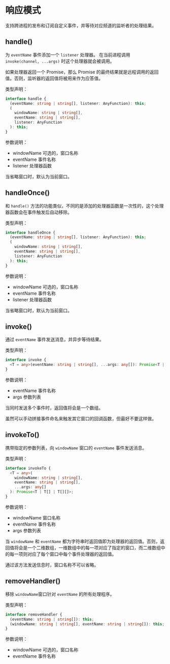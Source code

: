 # 响应模式

支持跨进程的发布和订阅自定义事件，并等待对应频道的监听者的处理结果。

## handle()

为 `eventName` 事件添加一个 `listener` 处理器。 在当前进程调用 `invoke(channel, ...args)` 时这个处理器就会被调用。

如果处理器返回一个 Promise，那么 Promise 的最终结果就是远程调用的返回值。否则，监听器的返回值将被用来作为应答值。

类型声明：

```ts
interface handle {
  (eventName: string | string[], listener: AnyFunction): this;
  (
    windowName: string | string[],
    eventName: string | string[],
    listener: AnyFunction
  ): this;
}
```

参数说明：

- windowName 可选的，窗口名称
- eventName 事件名称
- listener 处理器函数

当省略窗口时，默认为当前窗口。

## handleOnce()

和 `handle()` 方法的功能类似，不同的是添加的处理器函数是一次性的，这个处理器函数会在事件触发后自动移除。

类型声明：

```ts
interface handleOnce {
  (eventName: string | string[], listener: AnyFunction): this;
  (
    windowName: string | string[],
    eventName: string | string[],
    listener: AnyFunction
  ): this;
}
```

参数说明：

- windowName 可选的，窗口名称
- eventName 事件名称
- listener 处理器函数

当省略窗口时，默认为当前窗口。

## invoke()

通过 `eventName` 事件发送消息，并异步等待结果。

类型声明：

```ts
interface invoke {
  <T = any>(eventName: string | string[], ...args: any[]): Promise<T | T[]>;
}
```

参数说明：

- eventName 事件名称
- args 参数列表

当同时发送多个事件时，返回值将会是一个数组。

虽然可以手动拼接事件命名来触发其它窗口的回调函数，但最好不要这样做。

## invokeTo()

携带指定的参数列表，向 `windowName` 窗口的 `eventName` 事件发送消息。

类型声明：

```ts
interface invokeTo {
  <T = any>(
    windowName: string | string[],
    eventName: string | string[],
    ...args: any[]
  ): Promise<T | T[] | T[][]>;
}
```

参数说明：

- windowName 窗口名称
- eventName 事件名称
- args 参数列表

当 `windowName` 和 `eventName` 都为字符串时返回值即为处理器的返回值。否则，返回值将会是一个二维数组，一维数组中的每一项对应了指定的窗口，而二维数组中的每一项则对应了每个窗口中每个事件处理器的返回值。

通过该方法发送信息时，窗口名称不可以省略。

## removeHandler()

移除 `windowName`窗口针对 `eventName` 的所有处理程序。

类型声明：

```ts
interface removeHandler {
  (eventName: string | string[]): this;
  (windowName: string | string[], eventName: string | string[]): this;
}
```

参数说明：

- windowName 可选的，窗口名称
- eventName 事件名称
